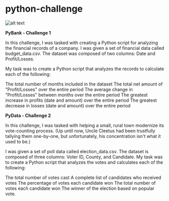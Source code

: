 # python-challenge

![alt text](https://qph.fs.quoracdn.net/main-qimg-6cdf1232b1f705573716e1c3733a7bbc.webp)

**PyBank - Challenge 1**

In this challenge, I was tasked with creating a Python script for analyzing the financial records of a company. I was given a set of financial data called budget_data.csv. The dataset was composed of two columns: Date and Profit/Losses.

My task was to create a Python script that analyzes the records to calculate each of the following:

The total number of months included in the dataset
The total net amount of "Profit/Losses" over the entire period
The average change in "Profit/Losses" between months over the entire period
The greatest increase in profits (date and amount) over the entire period
The greatest decrease in losses (date and amount) over the entire period

**PyData - Challenge 2**

In this challenge, I was tasked with helping a small, rural town modernize its vote-counting process. (Up until now, Uncle Cleetus had been trustfully tallying them one-by-one, but unfortunately, his concentration isn't what it used to be.)

I was given a set of poll data called election_data.csv. The dataset is composed of three columns: Voter ID, County, and Candidate. My task was to create a Python script that analyzes the votes and calculates each of the following:

The total number of votes cast
A complete list of candidates who received votes
The percentage of votes each candidate won
The total number of votes each candidate won
The winner of the election based on popular vote.

